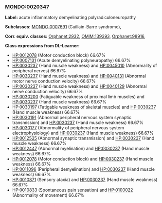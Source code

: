 
### [MONDO:0020347](http://purl.obolibrary.org/obo/MONDO_0020347)
**Label:** acute inflammatory demyelinating polyradiculoneuropathy

**Subclasses:** [MONDO:0007691](http://purl.obolibrary.org/obo/MONDO_0007691) (Guillain-Barre syndrome), 

**Corr. equiv. classes:** [Orphanet:2932](http://www.orpha.net/ORDO/Orphanet_2932), [OMIM:139393](http://purl.obolibrary.org/obo/OMIM_139393), [Orphanet:98916](http://www.orpha.net/ORDO/Orphanet_98916), 

**Class expressions from DL-Learner:**

- [HP:0012078](http://purl.obolibrary.org/obo/HP_0012078) (Motor conduction block) 66.67%
- [HP:0007131](http://purl.obolibrary.org/obo/HP_0007131) (Acute demyelinating polyneuropathy) 66.67%
- [HP:0030237](http://purl.obolibrary.org/obo/HP_0030237) (Hand muscle weakness) and [HP:0045010](http://purl.obolibrary.org/obo/HP_0045010) (Abnormality of peripheral nerves) 66.67%
- [HP:0030237](http://purl.obolibrary.org/obo/HP_0030237) (Hand muscle weakness) and [HP:0040131](http://purl.obolibrary.org/obo/HP_0040131) (Abnormal motor nerve conduction velocity) 66.67%
- [HP:0030237](http://purl.obolibrary.org/obo/HP_0030237) (Hand muscle weakness) and [HP:0040129](http://purl.obolibrary.org/obo/HP_0040129) (Abnormal nerve conduction velocity) 66.67%
- [HP:0030200](http://purl.obolibrary.org/obo/HP_0030200) (Fatiguable weakness of proximal limb muscles) and [HP:0030237](http://purl.obolibrary.org/obo/HP_0030237) (Hand muscle weakness) 66.67%
- [HP:0030197](http://purl.obolibrary.org/obo/HP_0030197) (Fatigable weakness of skeletal muscles) and [HP:0030237](http://purl.obolibrary.org/obo/HP_0030237) (Hand muscle weakness) 66.67%
- [HP:0030191](http://purl.obolibrary.org/obo/HP_0030191) (Abnormal peripheral nervous system synaptic transmission) and [HP:0030237](http://purl.obolibrary.org/obo/HP_0030237) (Hand muscle weakness) 66.67%
- [HP:0030177](http://purl.obolibrary.org/obo/HP_0030177) (Abnormality of peripheral nervous system electrophysiology) and [HP:0030237](http://purl.obolibrary.org/obo/HP_0030237) (Hand muscle weakness) 66.67%
- [HP:0012535](http://purl.obolibrary.org/obo/HP_0012535) (Abnormal synaptic transmission) and [HP:0030237](http://purl.obolibrary.org/obo/HP_0030237) (Hand muscle weakness) 66.67%
- [HP:0012447](http://purl.obolibrary.org/obo/HP_0012447) (Abnormal myelination) and [HP:0030237](http://purl.obolibrary.org/obo/HP_0030237) (Hand muscle weakness) 66.67%
- [HP:0012078](http://purl.obolibrary.org/obo/HP_0012078) (Motor conduction block) and [HP:0030237](http://purl.obolibrary.org/obo/HP_0030237) (Hand muscle weakness) 66.67%
- [HP:0011096](http://purl.obolibrary.org/obo/HP_0011096) (Peripheral demyelination) and [HP:0030237](http://purl.obolibrary.org/obo/HP_0030237) (Hand muscle weakness) 66.67%
- [HP:0010871](http://purl.obolibrary.org/obo/HP_0010871) (Sensory ataxia) and [HP:0030237](http://purl.obolibrary.org/obo/HP_0030237) (Hand muscle weakness) 66.67%
- [HP:0010833](http://purl.obolibrary.org/obo/HP_0010833) (Spontaneous pain sensation) and [HP:0100022](http://purl.obolibrary.org/obo/HP_0100022) (Abnormality of movement) 66.67%



